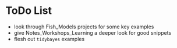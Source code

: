 # ToDo List

- look through Fish_Models projects for some key examples
- give Notes_Workshops_Learning a deeper look for good snippets
- flesh out `tidybayes` examples
